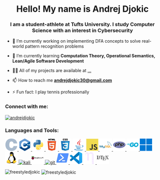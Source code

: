 <h1 align="center">Hello! My name is Andrej Djokic</h1>
<h3 align="center">I am a student-athlete at Tufts University. I study Computer Science with an interest in Cybersecurity</h3>
<!---
<p align="left"> <img src="https://komarev.com/ghpvc/?username=freestyledjokic&label=Profile%20views&color=0e75b6&style=flat" alt="freestyledjokic" /> </p>
-->

- 🔭 I’m currently working on implementing DFA concepts to solve real-world pattern recognition problems

- 🌱 I’m currently learning **Computation Theory, Operational Semantics, Lean/Agile Software Development**

- 👨‍💻 All of my projects are available at [...](...)

- 📫 How to reach me **andrejdjokic30@gmail.com**

- ⚡ Fun fact: I play tennis professionally

<h3 align="left">Connect with me:</h3>
<p align="left">
<a href="https://www.linkedin.com/in/andrej-djokic/" target="blank"><img align="center" src="https://raw.githubusercontent.com/rahuldkjain/github-profile-readme-generator/master/src/images/icons/Social/linked-in-alt.svg" alt="andrejdjokic" height="30" width="40" /></a>
</p>

<h3 align="left">Languages and Tools:</h3>
<p align="left"> <a href="https://www.cprogramming.com/" target="_blank" rel="noreferrer"> <img src="https://raw.githubusercontent.com/devicons/devicon/master/icons/c/c-original.svg" alt="c" width="40" height="40"/> </a> <a href="https://www.w3schools.com/cpp/" target="_blank" rel="noreferrer"> <img src="https://raw.githubusercontent.com/devicons/devicon/master/icons/cplusplus/cplusplus-original.svg" alt="cplusplus" width="40" height="40"/> </a> <a href="https://www.python.org" target="_blank" rel="noreferrer"> <img src="https://raw.githubusercontent.com/devicons/devicon/master/icons/python/python-original.svg" alt="python" width="40" height="40"/> </a> <a href="https://www.w3.org/html/" target="_blank" rel="noreferrer"> <img src="https://raw.githubusercontent.com/devicons/devicon/master/icons/html5/html5-original-wordmark.svg" alt="html5" width="40" height="40"/> </a> <a href="https://www.w3schools.com/css/" target="_blank" rel="noreferrer"> <img src="https://raw.githubusercontent.com/devicons/devicon/master/icons/css3/css3-original-wordmark.svg" alt="css3" width="40" height="40"/> </a> <a href="https://www.java.com" target="_blank" rel="noreferrer"> <img src="https://raw.githubusercontent.com/devicons/devicon/master/icons/java/java-original.svg" alt="java" width="40" height="40"/> </a> <a href="https://developer.mozilla.org/en-US/docs/Web/JavaScript" target="_blank" rel="noreferrer"> <img src="https://raw.githubusercontent.com/devicons/devicon/master/icons/javascript/javascript-original.svg" alt="javascript" width="40" height="40"/> </a> <a href="https://www.mysql.com/" target="_blank" rel="noreferrer"> <img src="https://github.com/devicons/devicon/blob/master/icons/mysql/mysql-original-wordmark.svg" alt="mysql" width="40" height="40"/> </a> <a href="https://www.php.net/" target="_blank" rel="noreferrer"> <img src="https://github.com/devicons/devicon/blob/master/icons/php/php-original.svg" alt="php" width="40" height="40"/> </a> <a href="https://go.dev/" target="_blank" rel="noreferrer"> <img src="https://github.com/devicons/devicon/blob/master/icons/go/go-original-wordmark.svg" alt="go" width="40" height="40"/> </a> <a href="https://www.microsoft.com/en-us/windows?r=1" target="_blank" rel="noreferrer"> <img src="https://github.com/devicons/devicon/blob/master/icons/windows11/windows11-original.svg" alt="windows" width="40" height="40"/> </a> <a href="https://www.linux.org/" target="_blank" rel="noreferrer"> <img src="https://raw.githubusercontent.com/devicons/devicon/master/icons/linux/linux-original.svg" alt="linux" width="40" height="40"/> </a> <a href="https://www.kali.org/" target="_blank" rel="noreferrer"> <img src="https://raw.githubusercontent.com/lukas-w/font-logos/refs/heads/master/vectors/kali-linux.svg" alt="kali" width="40" height="40"/> </a> <a href="https://www.raspberrypi.com/" target="_blank" rel="noreferrer"> <img src="https://github.com/devicons/devicon/blob/master/icons/raspberrypi/raspberrypi-original-wordmark.svg" alt="pi" width="40" height="40"/> </a>  </a> <a href="https://git-scm.com/" target="_blank" rel="noreferrer"> <img src="https://www.vectorlogo.zone/logos/git-scm/git-scm-icon.svg" alt="git" width="40" height="40"/> </a> <a href="https://learn.microsoft.com/en-us/powershell/" target="_blank" rel="noreferrer"> <img src="https://github.com/devicons/devicon/blob/master/icons/powershell/powershell-original.svg" alt="powershell" width="40" height="40"/> </a> <a href="https://code.visualstudio.com/" target="_blank" rel="noreferrer"> <img src="https://github.com/devicons/devicon/blob/master/icons/vscode/vscode-original.svg" alt="vscode" width="40" height="40"/> </a> <a href="https://www.nano-editor.org/" target="_blank" rel="noreferrer"> <img src="https://github.com/devicons/devicon/blob/master/icons/nano/nano-original.svg" alt="nano" width="40" height="40"/> </a> <a href="https://www.latex-project.org/" target="_blank" rel="noreferrer"> <img src="https://github.com/devicons/devicon/blob/master/icons/latex/latex-original.svg" alt="latex" width="40" height="40"/> </a> </p>

<p><img align="left" src="https://github-readme-stats.vercel.app/api/top-langs?username=freestyledjokic&show_icons=true&locale=en&layout=compact&langs_count=10" alt="freestyledjokic" /></p>

<p>&nbsp;<img align="center" src="https://github-readme-stats.vercel.app/api?username=freestyledjokic&show_icons=true&locale=en" alt="freestyledjokic" /></p>
